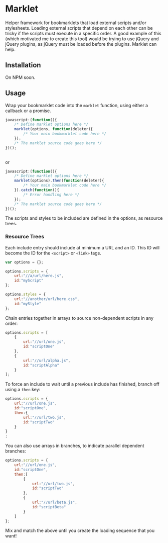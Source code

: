 # Marklet

Helper framework for bookmarklets that load external scripts and/or stylesheets. Loading external scripts that depend on each other can be tricky if the scripts must
execute in a specific order. A good example of this (which motivated me to create this tool) would be trying to use jQuery and jQuery plugins, as jQuery must be
loaded before the plugins. Marklet can help.

## Installation

On NPM soon. 

## Usage

Wrap your bookmarklet code into the `marklet` function, using either a callback or a promise. 

```javascript
javascript:(function(){
	/* Define marklet options here */
	marklet(options, function(deleter){
		/* Your main bookmarklet code here */
	});
	/* The marklet source code goes here */
})();
	
```
or
```javascript
javascript:(function(){
	/* Define marklet options here */
	marklet(options).then(function(deleter){
		/* Your main bookmarklet code here */
	}).catch(function(){
		/* Error handling here */
	});
	/* The marklet source code goes here */
})();
```

The scripts and styles to be included are defined in the options, as resource trees.

### Resource Trees

Each include entry should include at minimum a URL and an ID. This ID will become the ID for the `<script>` or `<link>` tags.

```javascript
var options = {};

options.scripts = {
	url:"//a/url/here.js",
	id:"myScript"
};

options.styles = {
	url:"//another/url/here.css",
	id:"myStyle"
};
```

Chain entries together in arrays to source non-dependent scripts in any order:

```javascript
options.scripts = [
	{
		url:"//url/one.js",
		id:"scriptOne"
	},
	{
		url:"//url/alpha.js",
		id:"scriptAlpha"
	}
];
```

To force an include to wait until a previous include has finished, branch off using a `then` key:

```javascript
options.scripts = {
	url:"//url/one.js",
	id:"scriptOne",
	then:{
		url:"//url/two.js",
		id:"scriptTwo"
	}
}
;
```

You can also use arrays in branches, to indicate parallel dependent branches:

```javascript
options.scripts = {
	url:"//url/one.js",
	id:"scriptOne",
	then:[
		{
			url:"//url/two.js",
			id:"scriptTwo"
		},
		{
			url:"//url/beta.js",
			id:"scriptBeta"
		}
	]
};
```

Mix and match the above until you create the loading sequence that you want!

